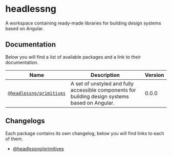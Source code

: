 # headlessng

A workspace containing ready-made libraries for building design systems based on Angular.

## Documentation

Below you will find a list of available packages and a link to their documentation.

| Name | Description | Version |
|---|---|---|
| [`@headlessng/primitives`](packages/@headlessng-primitives/README.md) | A set of unstyled and fully accessible components for building design systems based on Angular. | 0.0.0 |

## Changelogs

Each package contains its own changelog, below you will find links to each of them.

- [@headlessng/primitives](packages/@headlessng-primitives/CHANGELOG.md)
